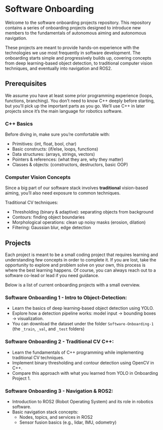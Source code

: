 # Software Onboarding

Welcome to the software onboarding projects repository. This repository contains a series of onboarding projects designed to introduce new members to the fundamentals of autonomous aiming and autonomous navigation.

These projects are meant to provide hands-on experience with the technologies we use most frequently in software development. The onboarding starts simple and progressively builds up, covering concepts from deep learning-based object detection, to traditional computer vision techniques, and eventually into navigation and ROS2.


## Prerequisites

We assume you have at least some prior programming experience (loops, functions, branching). You don’t need to know C++ deeply before starting, but you’ll pick up the important parts as you go. We’ll use C++ in later projects since it’s the main language for robotics software.

### C++ Basics

Before diving in, make sure you’re comfortable with:

- Primitives: (int, float, bool, char)
- Basic constructs: (if/else, loops, functions)
- Data structures: (arrays, strings, vectors)
- Pointers & references: (what they are, why they matter)
- Classes & objects: (constructors, destructors, basic OOP)

### Computer Vision Concepts

Since a big part of our software stack involves **traditional** vision-based aiming, you’ll also need exposure to common techniques.

Traditional CV techniques:
- Thresholding (binary & adaptive): separating objects from background
- Contours: finding object boundaries
- Morphological operations: clean up noisy masks (erosion, dilation)
- Filtering: Gaussian blur, edge detection


## Projects
Each project is meant to be a small coding project that requires learning and understanding few concepts in order to complete it. If you are lost, take the opportunity to explore and problem solve on your own, this process is where the best learning happens. Of course, you can always reach out to a software co-lead or lead if you need guidance.


Below is a list of current onboarding projects with a small overview.

### Software Onboarding 1 - Intro to Object-Detection: 
- Learn the basics of deep learning-based object detection using YOLO.
- Explore how a detection pipeline works: model input → bounding boxes → visualization.
- You can download the dataset under the folder `Software-Onboarding-1` (the `_train`, `_val`, and `_test` folders)

### Software Onboarding 2 - Traditional CV C++: 
- Learn the fundamentals of C++ programming while implementing traditional CV techniques.
- Implement binary thresholding and contour detection using OpenCV in C++.
- Compare this approach with what you learned from YOLO in Onboarding Project 1.


### Software Onboarding 3 - Navigation & ROS2:
- Introduction to ROS2 (Robot Operating System) and its role in robotics software.
- Basic navigation stack concepts:
    - Nodes, topics, and services in ROS2
    - Sensor fusion basics (e.g., lidar, IMU, odometry)


